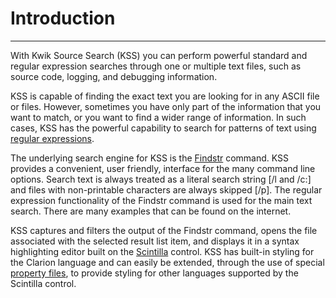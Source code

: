 # Introduction #

----------

With Kwik Source Search (KSS) you can perform powerful standard and regular
expression searches through one or multiple text files, such as source code,
logging, and debugging information.

KSS is capable of finding the exact text you are looking for in any ASCII file
or files. However, sometimes you have only part of the information that you
want to match, or you want to find a wider range of information. In such
cases, KSS has the powerful capability to search for patterns of text using
[regular expressions](html\\UsingRegularExpressions.htm).

The underlying search engine for KSS is the
[Findstr](http://technet.microsoft.com/en-us/library/bb490907.aspx) command.
KSS provides a convenient, user friendly, interface for the many command line
options. Search text is always treated as a literal search string [/l and /c:]
and files with non-printable characters are always skipped [/p]. The regular
expression functionality of the Findstr command is used for the main text
search. There are many examples that can be found on the internet.

KSS captures and filters the output of the Findstr command, opens the file
associated with the selected result list item, and displays it in a syntax
highlighting editor built on the [Scintilla](http://www.scintilla.org)
control. KSS has built-in styling for the Clarion language and can easily be
extended, through the use of special [property
files](html\\PropertyFiles.htm), to provide styling for other languages
supported by the Scintilla control.

